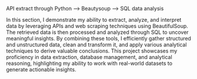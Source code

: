 API extract through Python --> Beautysoup --> SQL data analysis 

In this section, I demonstrate my ability to extract, analyze, and interpret data by leveraging APIs and web scraping techniques using BeautifulSoup. The retrieved data is then processed and analyzed through SQL to uncover meaningful insights. By combining these tools, I efficiently gather structured and unstructured data, clean and transform it, and apply various analytical techniques to derive valuable conclusions. This project showcases my proficiency in data extraction, database management, and analytical reasoning, highlighting my ability to work with real-world datasets to generate actionable insights.
